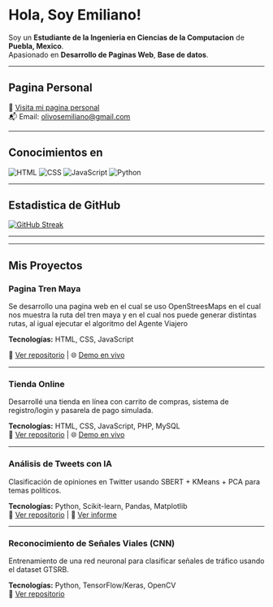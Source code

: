 #  Hola, Soy Emiliano! 

 Soy un **Estudiante de la Ingenieria en Ciencias de la Computacion** de **Puebla, Mexico**.  
 Apasionado en  **Desarrollo de Paginas Web**, **Base de datos**.

---

##  Pagina Personal
🔗 [Visita mi pagina personal](https://tusitio.com)  
📬 Email: [olivosemiliano@gmail.com](mailto:tu.correo@email.com)

---

##  Conocimientos en

![HTML](https://img.shields.io/badge/-HTML5-E34F26?logo=html5&logoColor=white&style=flat)
![CSS](https://img.shields.io/badge/-CSS3-1572B6?logo=css3&logoColor=white&style=flat)
![JavaScript](https://img.shields.io/badge/-JavaScript-F7DF1E?logo=javascript&logoColor=black&style=flat)
![Python](https://img.shields.io/badge/-Python-3776AB?logo=python&logoColor=white&style=flat)

---

##  Estadistica de GitHub

[![GitHub Streak](https://github-readme-streak-stats.herokuapp.com?user=Emiliano-coder&theme=dark&hide_border=true&short_numbers=true)](https://git.io/streak-stats)

---


---



##  Mis Proyectos
###  Pagina Tren Maya
Se desarrollo una pagina web en el cual se uso OpenStreesMaps en el cual nos muestra la ruta del tren maya y en el cual nos puede generar distintas rutas, al igual ejecutar el algoritmo del Agente Viajero

**Tecnologías:** HTML, CSS, JavaScript

🔗 [Ver repositorio](https://github.com/Emiliano-coder/Emiliano-coder.github.io) | 🌐 [Demo en vivo](https://emiliano-coder.github.io/front.html#inicio)

---

###  Tienda Online
Desarrollé una tienda en línea con carrito de compras, sistema de registro/login y pasarela de pago simulada.

**Tecnologías:** HTML, CSS, JavaScript, PHP, MySQL  
🔗 [Ver repositorio](https://github.com/Emiliano-coder/Inicio_proy) | 🌐 [Demo en vivo](https://elestadodemaximacoherencia.com/proyecto/html/index.html)

---

###  Análisis de Tweets con IA
Clasificación de opiniones en Twitter usando SBERT + KMeans + PCA para temas políticos.

**Tecnologías:** Python, Scikit-learn, Pandas, Matplotlib  
🔗 [Ver repositorio](https://github.com/Emiliano-coder/analisis-tweets) | 📄 [Ver informe](https://tusitio.com/informe)

---

###  Reconocimiento de Señales Viales (CNN)
Entrenamiento de una red neuronal para clasificar señales de tráfico usando el dataset GTSRB.

**Tecnologías:** Python, TensorFlow/Keras, OpenCV  
🔗 [Ver repositorio](https:)
